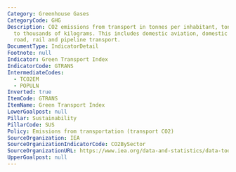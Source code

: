 ```yaml
---
Category: Greenhouse Gases
CategoryCode: GHG
Description: CO2 emissions from transport in tonnes per inhabitant, tonnes referring
  to thousands of kilograms. This includes domestic aviation, domestic navigation,
  road, rail and pipeline transport.
DocumentType: IndicatorDetail
Footnote: null
Indicator: Green Transport Index
IndicatorCode: GTRANS
IntermediateCodes:
  - TCO2EM
  - POPULN
Inverted: true
ItemCode: GTRANS
ItemName: Green Transport Index
LowerGoalpost: null
Pillar: Sustainability
PillarCode: SUS
Policy: Emissions from transportation (transport CO2)
SourceOrganization: IEA
SourceOrganizationIndicatorCode: CO2BySector
SourceOrganizationURL: https://www.iea.org/data-and-statistics/data-tools/energy-statistics-data-browser?country=CANADA&fuel=CO2%20emissions&indicator=CO2BySector
UpperGoalpost: null
---
```


